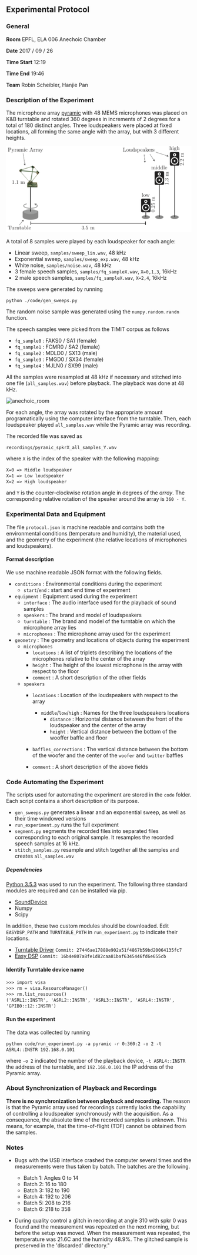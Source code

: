 ## Experimental Protocol

### General

**Room** EPFL, ELA 006 Anechoic Chamber

**Date** 2017 / 09 / 26

**Time Start** 12:19

**Time End** 19:46

**Team** Robin Scheibler, Hanjie Pan

### Description of the Experiment

The microphone array [pyramic](http://github.com/LCAV/pyramic) with 48 MEMS
microphones was placed on K&B turntable and rotated 360 degrees in increments
of 2 degrees for a total of 180 distinct angles. Three loudspeakers were placed
at fixed locations, all forming the same angle with the array, but with 3
different heights.

![setup](https://github.com/fakufaku/pyramic-dataset/raw/master/figures/experiment_setup.png)

A total of 8 samples were played by each loudspeaker for each angle:

* Linear sweep, `samples/sweep_lin.wav`, 48 kHz
* Exponential sweep, `samples/sweep_exp.wav`, 48 kHz
* White noise, `samples/noise.wav`, 48 kHz
* 3 female speech samples, `samples/fq_sampleX.wav`, `X=0,1,3`, 16kHz
* 2 male speech samples, `samples/fq_sampleX.wav`, `X=2,4`, 16kHz

The sweeps were generated by running

    python ./code/gen_sweeps.py

The random noise sample was generated using the `numpy.random.randn` function.

The speech samples were picked from the TIMIT corpus as follows

* `fq_sample0` : FAKS0 / SA1 (female)
* `fq_sample1` : FCMR0 / SA2 (female)
* `fq_sample2` : MDLD0 / SX13 (male)
* `fq_sample3` : FMGD0 / SX34 (female)
* `fq_sample4` : MJLN0 / SX99 (male)

All the samples were resampled at 48 kHz if necessary and stitched into one
file (`all_samples.wav`) before playback.  The playback was done at 48 kHz.

![anechoic_room](https://github.com/fakufaku/pyramic-dataset/raw/master/figures/anechoic_room_setup.jpg)

For each angle, the array was rotated by the appropriate amount
programatically using the computer interface from the turntable. 
Then, each loudspeaker played `all_samples.wav` while the Pyramic array
was recording.

The recorded file was saved as

    recordings/pyramic_spkrX_all_samples_Y.wav

where `X` is the index of the speaker with the following mapping:

    X=0 => Middle loudspeaker
    X=1 => Low loudspeaker
    X=2 => High loudspeaker

and `Y` is the counter-clockwise rotation angle in degrees of the _array_. The
corresponding relative rotation of the speaker around the array is `360 - Y`.

### Experimental Data and Equipment

The file `protocol.json` is machine readable and contains both the
environmental conditions (temperature and humidity), the material used, and the
geometry of the experiment (the relative locations of microphones and
loudspeakers).

#### Format description

We use machine readable JSON format with the following fields.

* `conditions` : Environmental conditions during the experiment
  * `start`/`end` : start and end time of experiment
* `equipment` : Equipment used during the experiment
  * `interface` : The audio interface used for the playback of sound samples
  * `speakers` : The brand and model of loudspeakers
  * `turntable` : The brand and model of the turntable on which the microphone array lies
  * `microphones` : The microphone array used for the experiment
* `geometry` : The geometry and locations of objects during the experiment
  * `microphones`
    * `locations` : A list of triplets describing the locations of the microphones relative to the center of the array
    * `height` : The height of the lowest microphone in the array with respect to the floor
    * `comment` : A short description of the other fields
  * `speakers`
    * `locations` : Location of the loudspeakers with respect to the array
      * `middle`/`low`/`high` : Names for the three loudspeakers locations
        * `distance` : Horizontal distance between the front of the loudspeaker and the center of the array
        * `height` : Vertical distance between the bottom of the wooffer baffle and floor

    * `baffles_corrections` : The vertical distance between the bottom of the woofer and the center of the `woofer` and `twitter` baffles
    * `comment` : A short description of the above fields

### Code Automating the Experiment

The scripts used for automating the experiment are stored in the `code` folder.
Each script contains a short description of its purpose.

* `gen_sweeps.py` generates a linear and an exponential sweep, as well as their time windowed versions
* `run_experiment.py` runs the full experiment
* `segment.py` segments the recorded files into separated files corresponding
  to each original sample. It resamples the recorded speech samples at 16 kHz.
* `stitch_samples.py` resample and stitch together all the samples and creates `all_samples.wav`

##### Dependencies

[Python 3.5.3](https://www.python.org/download/releases/3.0/) was used to run the
experiment. The following three standard modules are required and can be
installed via pip.

* [SoundDevice](https://github.com/spatialaudio/python-sounddevice)
* Numpy
* Scipy

In addition, these two custom modules should be downloaded. Edit `EASYDSP_PATH`
and `TURNTABLE_PATH` in `run_experiment.py` to indicate their locations.

* [Turntable Driver](https://github.com/LCAV/PyTurntableBK9640) `Commit: 27446ae17888e902a51f4867b59bd20064135fc7`
* [Easy DSP](https://github.com/LCAV/easy-dsp) `Commit: 16b4e807a8fe1d82caa81baf6345446fd6e655cb`


#### Identify Turntable device name

    >>> import visa
    >>> rm = visa.ResourceManager()
    >>> rm.list_resources()
    ('ASRL1::INSTR', 'ASRL2::INSTR', 'ASRL3::INSTR', 'ASRL4::INSTR', 'GPIB0::12::INSTR')

#### Run the experiment

The data was collected by running

    python code/run_experiment.py -a pyramic -r 0:360:2 -o 2 -t ASRL4::INSTR 192.168.0.101

where `-o 2` indicated the number of the playback device, `-t ASRL4::INSTR` the address of the turntable,
and `192.168.0.101` the IP address of the Pyramic array.

### About Synchronization of Playback and Recordings

**There is no synchronization between playback and recording.** The reason is
that the Pyramic array used for recordings currently lacks the capability of
controlling a loudspeaker synchronously with the acquisition. As a consequence,
the absolute time of the recorded samples is unknown. This means, for example,
that the time-of-flight (TOF) cannot be obtained from the samples.

### Notes

* Bugs with the USB interface crashed the computer several times and the
  measurements were thus taken by batch. The batches are the following. 

  * Batch 1: Angles 0 to 14
  * Batch 2: 16 to 180
  * Batch 3: 182 to 190
  * Batch 4: 192 to 206 
  * Batch 5: 208 to 216
  * Batch 6: 218 to 358
  
* During quality control a glitch in recording at angle 310 with spkr 0 was
  found and the measurement was repeated on the next morning, but before the
  setup was moved. When the measurement was repeated, the temperature was 21.6C
  and the humidity 48.9%. The glitched sample is preserved in the 'discarded'
  directory."

